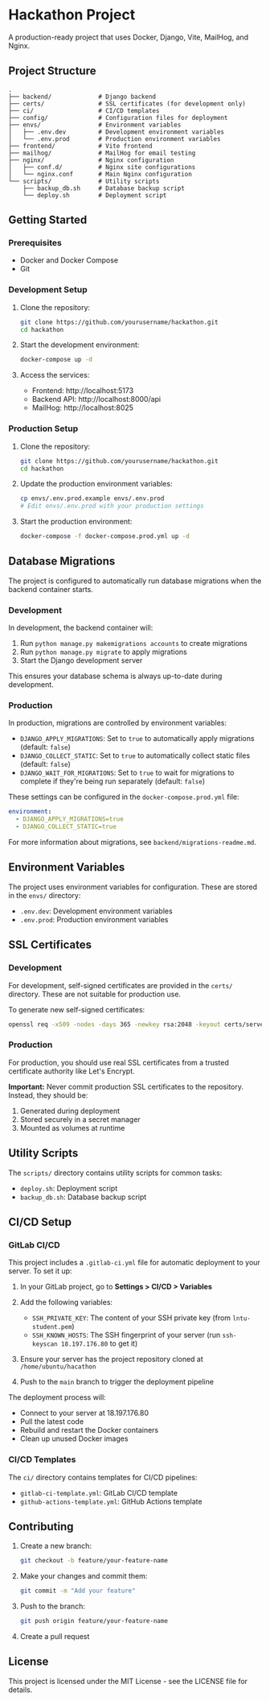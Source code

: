 # Hackathon Project

A production-ready project that uses Docker, Django, Vite, MailHog, and Nginx.

## Project Structure

```
.
├── backend/             # Django backend
├── certs/               # SSL certificates (for development only)
├── ci/                  # CI/CD templates
├── config/              # Configuration files for deployment
├── envs/                # Environment variables
│   ├── .env.dev         # Development environment variables
│   └── .env.prod        # Production environment variables
├── frontend/            # Vite frontend
├── mailhog/             # MailHog for email testing
├── nginx/               # Nginx configuration
│   ├── conf.d/          # Nginx site configurations
│   └── nginx.conf       # Main Nginx configuration
└── scripts/             # Utility scripts
    ├── backup_db.sh     # Database backup script
    └── deploy.sh        # Deployment script
```

## Getting Started

### Prerequisites

- Docker and Docker Compose
- Git

### Development Setup

1. Clone the repository:
   ```bash
   git clone https://github.com/yourusername/hackathon.git
   cd hackathon
   ```

2. Start the development environment:
   ```bash
   docker-compose up -d
   ```

3. Access the services:
   - Frontend: http://localhost:5173
   - Backend API: http://localhost:8000/api
   - MailHog: http://localhost:8025

### Production Setup

1. Clone the repository:
   ```bash
   git clone https://github.com/yourusername/hackathon.git
   cd hackathon
   ```

2. Update the production environment variables:
   ```bash
   cp envs/.env.prod.example envs/.env.prod
   # Edit envs/.env.prod with your production settings
   ```

3. Start the production environment:
   ```bash
   docker-compose -f docker-compose.prod.yml up -d
   ```

## Database Migrations

The project is configured to automatically run database migrations when the backend container starts.

### Development

In development, the backend container will:
1. Run `python manage.py makemigrations accounts` to create migrations
2. Run `python manage.py migrate` to apply migrations
3. Start the Django development server

This ensures your database schema is always up-to-date during development.

### Production

In production, migrations are controlled by environment variables:

- `DJANGO_APPLY_MIGRATIONS`: Set to `true` to automatically apply migrations (default: `false`)
- `DJANGO_COLLECT_STATIC`: Set to `true` to automatically collect static files (default: `false`)
- `DJANGO_WAIT_FOR_MIGRATIONS`: Set to `true` to wait for migrations to complete if they're being run separately (default: `false`)

These settings can be configured in the `docker-compose.prod.yml` file:

```yaml
environment:
  - DJANGO_APPLY_MIGRATIONS=true
  - DJANGO_COLLECT_STATIC=true
```

For more information about migrations, see `backend/migrations-readme.md`.

## Environment Variables

The project uses environment variables for configuration. These are stored in the `envs/` directory:

- `.env.dev`: Development environment variables
- `.env.prod`: Production environment variables

## SSL Certificates

### Development

For development, self-signed certificates are provided in the `certs/` directory. These are not suitable for production use.

To generate new self-signed certificates:

```bash
openssl req -x509 -nodes -days 365 -newkey rsa:2048 -keyout certs/server.key -out certs/server.crt
```

### Production

For production, you should use real SSL certificates from a trusted certificate authority like Let's Encrypt.

**Important:** Never commit production SSL certificates to the repository. Instead, they should be:

1. Generated during deployment
2. Stored securely in a secret manager
3. Mounted as volumes at runtime

## Utility Scripts

The `scripts/` directory contains utility scripts for common tasks:

- `deploy.sh`: Deployment script
- `backup_db.sh`: Database backup script

## CI/CD Setup

### GitLab CI/CD

This project includes a `.gitlab-ci.yml` file for automatic deployment to your server. To set it up:

1. In your GitLab project, go to **Settings > CI/CD > Variables**

2. Add the following variables:
   - `SSH_PRIVATE_KEY`: The content of your SSH private key (from `lntu-student.pem`)
   - `SSH_KNOWN_HOSTS`: The SSH fingerprint of your server (run `ssh-keyscan 18.197.176.80` to get it)

3. Ensure your server has the project repository cloned at `/home/ubuntu/hacathon`

4. Push to the `main` branch to trigger the deployment pipeline

The deployment process will:
- Connect to your server at 18.197.176.80
- Pull the latest code
- Rebuild and restart the Docker containers
- Clean up unused Docker images

### CI/CD Templates

The `ci/` directory contains templates for CI/CD pipelines:

- `gitlab-ci-template.yml`: GitLab CI/CD template
- `github-actions-template.yml`: GitHub Actions template

## Contributing

1. Create a new branch:
   ```bash
   git checkout -b feature/your-feature-name
   ```

2. Make your changes and commit them:
   ```bash
   git commit -m "Add your feature"
   ```

3. Push to the branch:
   ```bash
   git push origin feature/your-feature-name
   ```

4. Create a pull request

## License

This project is licensed under the MIT License - see the LICENSE file for details.
